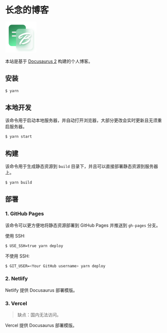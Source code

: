 # 长念的博客

<img width="100" src="./static/img/logo.png" />


本站是基于 [Docusaurus 2](https://docusaurus.io/) 构建的个人博客。


## 安装

```bash
$ yarn
```


## 本地开发

该命令用于启动本地服务器，并自动打开浏览器，大部分更改会实时更新且无须重启服务器。

```bash
$ yarn start
```

## 构建

该命令用于生成静态资源到 `build` 目录下，并且可以直接部署静态资源到服务器上。

```bash
$ yarn build
```


## 部署

### 1. GitHub Pages

该命令可以更方便地将静态资源部署到 GitHub Pages 并推送到 `gh-pages` 分支。

使用 SSH:

```bash
$ USE_SSH=true yarn deploy
```

不使用 SSH:

```bash
$ GIT_USER=<Your GitHub username> yarn deploy
```

### 2. Netlify
Netlify 提供 Docusaurus 部署模版。

### 3. Vercel

> 缺点：国内无法访问。

Vercel 提供 Docusaurus 部署模版。
